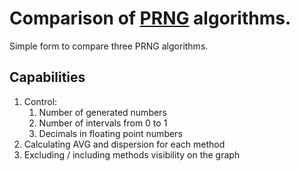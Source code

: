 # Comparison of [PRNG](https://en.wikipedia.org/wiki/Pseudorandom_number_generator) algorithms.

Simple form to compare three PRNG algorithms.

## Capabilities

1. Control:
    1. Number of generated numbers
    2. Number of intervals from 0 to 1
    3. Decimals in floating point numbers
2. Calculating AVG and dispersion for each method
3. Excluding / including methods visibility on the graph
